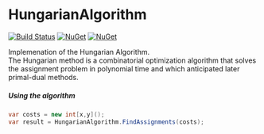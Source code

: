 # HungarianAlgorithm
[![Build Status](https://travis-ci.org/vivet/HungarianAlgorithm.svg?branch=master)](https://travis-ci.org/vivet/HungarianAlgorithm)
[![NuGet](https://img.shields.io/nuget/dt/HungarianAlgorithm.svg)](https://www.nuget.org/packages/HungarianAlgorithm/)
[![NuGet](https://img.shields.io/nuget/v/HungarianAlgorithm.svg)](https://www.nuget.org/packages/HungarianAlgorithm/)

Implemenation of the Hungarian Algorithm.  
The Hungarian method is a combinatorial optimization algorithm that solves the assignment problem in polynomial time and which anticipated later primal-dual methods.

##### Using the algorithm
```csharp
var costs = new int[x,y]();
var result = HungarianAlgorithm.FindAssignments(costs);
```
